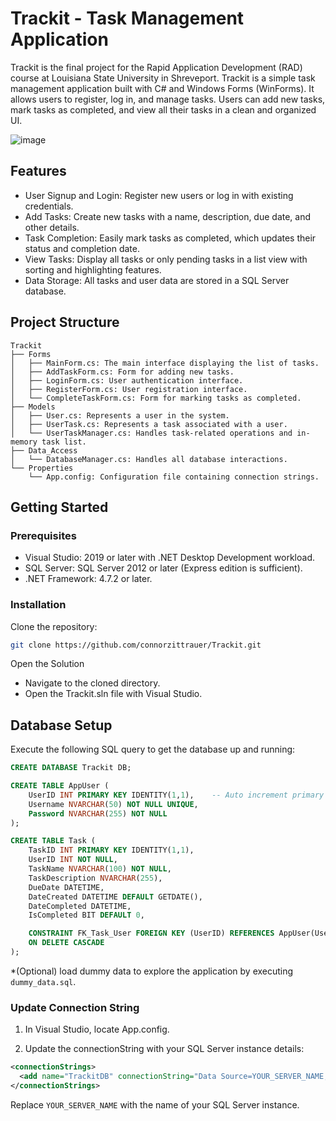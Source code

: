 # Trackit - Task Management Application

Trackit is the final project for the Rapid Application Development (RAD) course at Louisiana State University in Shreveport. Trackit is a simple task management application built with C# and Windows Forms (WinForms). It allows users to register, log in, and manage tasks. Users can add new tasks, mark tasks as completed, and view all their tasks in a clean and organized UI.

![image](https://github.com/user-attachments/assets/aaaf94d4-1df4-4b06-8352-a1b228dad64a)


## Features

* User Signup and Login: Register new users or log in with existing credentials.
* Add Tasks: Create new tasks with a name, description, due date, and other details.
* Task Completion: Easily mark tasks as completed, which updates their status and completion date.
* View Tasks: Display all tasks or only pending tasks in a list view with sorting and highlighting features.
* Data Storage: All tasks and user data are stored in a SQL Server database.

## Project Structure
```
Trackit
├── Forms
│   ├── MainForm.cs: The main interface displaying the list of tasks.
│   ├── AddTaskForm.cs: Form for adding new tasks.
│   ├── LoginForm.cs: User authentication interface.
│   ├── RegisterForm.cs: User registration interface.
│   └── CompleteTaskForm.cs: Form for marking tasks as completed.
├── Models
│   ├── User.cs: Represents a user in the system.
│   ├── UserTask.cs: Represents a task associated with a user.
│   └── UserTaskManager.cs: Handles task-related operations and in-memory task list.
├── Data_Access
│   └── DatabaseManager.cs: Handles all database interactions.
└── Properties
    └── App.config: Configuration file containing connection strings.
```

## Getting Started
### Prerequisites

* Visual Studio: 2019 or later with .NET Desktop Development workload.
* SQL Server: SQL Server 2012 or later (Express edition is sufficient).
* .NET Framework: 4.7.2 or later.

### Installation

Clone the repository:
```bash
git clone https://github.com/connorzittrauer/Trackit.git
```
Open the Solution
   * Navigate to the cloned directory.
   * Open the Trackit.sln file with Visual Studio.

## Database Setup
Execute the following SQL query to get the database up and running:
```sql
CREATE DATABASE Trackit DB;

CREATE TABLE AppUser (
	UserID INT PRIMARY KEY IDENTITY(1,1),    -- Auto increment primary key by 1, starting at 1
	Username NVARCHAR(50) NOT NULL UNIQUE, 
	Password NVARCHAR(255) NOT NULL
);

CREATE TABLE Task (
    TaskID INT PRIMARY KEY IDENTITY(1,1),
    UserID INT NOT NULL,
    TaskName NVARCHAR(100) NOT NULL,
    TaskDescription NVARCHAR(255),
    DueDate DATETIME,
    DateCreated DATETIME DEFAULT GETDATE(),
    DateCompleted DATETIME,
    IsCompleted BIT DEFAULT 0,

    CONSTRAINT FK_Task_User FOREIGN KEY (UserID) REFERENCES AppUser(UserID)
    ON DELETE CASCADE
);
```
*(Optional) load dummy data to explore the application by executing ``dummy_data.sql``. 

### Update Connection String

1. In Visual Studio, locate App.config.

2. Update the connectionString with your SQL Server instance details:
```xml
<connectionStrings>
  <add name="TrackitDB" connectionString="Data Source=YOUR_SERVER_NAME;Initial Catalog=TrackitDB;Integrated Security=True;" providerName="System.Data.SqlClient"/>
</connectionStrings>
```
Replace `YOUR_SERVER_NAME` with the name of your SQL Server instance.

